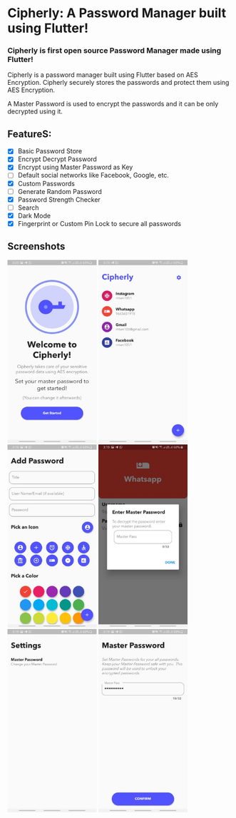 # Cipherly: A Password Manager built using Flutter!

### Cipherly is first open source Password Manager made using Flutter!

Cipherly is a password manager built using Flutter based on AES Encryption. Cipherly securely stores the passwords and protect them using AES Encryption.

A Master Password is used to encrypt the passwords and it can be only decrypted using it.

## FeatureS:

- [x] Basic Password Store
- [x] Encrypt Decrypt Password
- [x] Encrypt using Master Password as Key
- [ ] Default social networks like Facebook, Google, etc.
- [x] Custom Passwords
- [ ] Generate Random Password
- [x] Password Strength Checker
- [ ] Search
- [x] Dark Mode
- [x] Fingerprint or Custom Pin Lock to secure all passwords

## Screenshots

<img src="/assets/Screenshots/6.jpg" width="200px" height="411px" /> 
<img src="/assets/Screenshots/1.jpg" width="200px" height="411px" />
<img src="/assets/Screenshots/2.jpg" width="200px" height="411px" />
<img src="/assets/Screenshots/3.jpg" width="200px" height="411px" />
<img src="/assets/Screenshots/4.jpg" width="200px" height="411px" />
<img src="/assets/Screenshots/5.jpg" width="200px" height="411px" />

